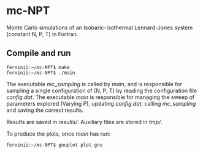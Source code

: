 # mc-NPT
Monte Carlo simulations of an Isobaric-Isothermal Lennard-Jones system (constant N, P, T) in Fortran.

## Compile and run
```console
ferxinii:~/mc-NPT$ make
ferxinii:~/mc-NPT$ ./main
```
The executable *mc_sampling* is called by *main*, and is responsible for sampling a single configuration of (N, P, T) by reading the configuration file *config.dat*. The executable *main* is responsible for managing the sweep of parameters explored (Varying P), updating *config.dat*, calling *mc_sampling* and saving the correct results.

Results are saved in *results/*. Auxiliary files are stored in *tmp/*.

To produce the plots, once *main* has run:
```console
ferxinii:~/mc-NPT$ gnuplot plot.gnu
```


